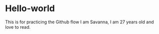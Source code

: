 # Hello-world
This is for practicing the Github flow 
I am Savanna, I am 27 years old and love to read.
